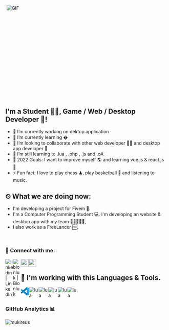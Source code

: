 <img align="right" alt="GIF" src="https://mir-s3-cdn-cf.behance.net/project_modules/disp/65626933112811.56a01870441f4.gif?raw=true" width="500" height="320" />

## I'm a Student 👨‍🎓, Game / Web / Desktop Developer 🚀!
- 🔭 I’m currently working on dektop application
- 🌱 I’m currently learning �
- 👯 I’m looking to collaborate with other web developer 👩‍💻 and desktop app developer 🎨
- 🤔 I’m still learning to .lua , .php , .js and  .c#.
- 🥅 2022 Goals: I want to improve myself 🌎 and learning  vue.js & react.js 🤖
- ⚡ Fun fact: I love to play chess ♟, play basketball 🏀 and listening to music.


## ⏲ What we are doing now:
- I'm developing a project for Fivem 📃.
- I'm a Computer Programming Student 💻. I'm developing an website & desktop app with my team 👨🏼‍🤝‍👨🏻, 
- I also work as a FreeLancer 🆓.

<br />

### 📩 Connect with me:

[<img align="left" alt="linkedin | LinkedIn" width="24px" src="https://raw.githubusercontent.com/peterthehan/peterthehan/master/assets/linkedin.svg" />][linkedin]
[<img align="left" alt="bionluk | Bionluk" width="24px" src="https://i0.wp.com/www.moramfi.com/wp-content/uploads/2020/06/unnamed-min-1.png?resize=344%2C344&ssl=1" />][bionluk]
[<img align="left" height="24" width="24" src="https://cdn.jsdelivr.net/npm/simple-icons@v4/icons/instagram.svg" />][instagram]
[<img align="left" height="24" width="24" src="https://cdn.jsdelivr.net/npm/simple-icons@v4/icons/gmail.svg" />][gmail]

<br />


## 🚀 I'm working with this Languages & Tools.
[<img align="left" alt="Visual Studio Code" width="26px" src="https://raw.githubusercontent.com/github/explore/80688e429a7d4ef2fca1e82350fe8e3517d3494d/topics/visual-studio-code/visual-studio-code.png" />][vsCode]
[<img align="left" alt="lua" width="30px" src="https://upload.wikimedia.org/wikipedia/commons/thumb/c/cf/Lua-Logo.svg/1200px-Lua-Logo.svg.png" />][lua]
[<img align="left" alt="lua" width="30px" src="https://iconape.com/wp-content/png_logo_vector/c.png" />][c#]
[<img align="left" alt="lua" width="30px" src="https://cdn.iconscout.com/icon/free/png-256/javascript-2752148-2284965.png" />][js]
[<img align="left" alt="lua" width="30px" src="https://upload.wikimedia.org/wikipedia/commons/thumb/6/61/HTML5_logo_and_wordmark.svg/512px-HTML5_logo_and_wordmark.svg.png" />][html]
[<img align="left" alt="lua" width="30px" src="https://upload.wikimedia.org/wikipedia/commons/thumb/d/d5/CSS3_logo_and_wordmark.svg/1200px-CSS3_logo_and_wordmark.svg.png" />][css]


<br />
<br />

### GitHub Analytics 📊

  <img height="180em" align="left" src="https://github-readme-stats.vercel.app/api?username=exdf0&&show_icons=true&title_color=ffffff&icon_color=bb2acf&text_color=daf7dc&bg_color=151515" alt="mukireus"/>
</a>
<br />
<br />


[instagram]: https://www.instagram.com/hakan.arslan0
[bionluk]: https://bionluk.com/exiledf
[linkedin]: https://www.linkedin.com/in/
[medium]: https://exdf.xyz
[gmail]: mailto:hakanarslanexdf@gmail.com
[vsCode]: https://code.visualstudio.com/
[git]: https://git-scm.com/
[android]: https://www.android.com/
[github]: https://github.com/exdf0
[python]: https://www.python.org/
[ios]: https://www.apple.com/ios/ios-14/
[xd]: https://www.adobe.com/products/xd.html
[lua]: https://www.lua.org
[c#]: https://dotnet.microsoft.com/apps/aspnet/web-apps
[js]: https://www.javascript.com
[html]: https://upload.wikimedia.org/wikipedia/commons/thumb/6/61/HTML5_logo_and_wordmark.svg/512px-HTML5_logo_and_wordmark.svg.png
[css]: https://upload.wikimedia.org/wikipedia/commons/thumb/d/d5/CSS3_logo_and_wordmark.svg/1200px-CSS3_logo_and_wordmark.svg.png
